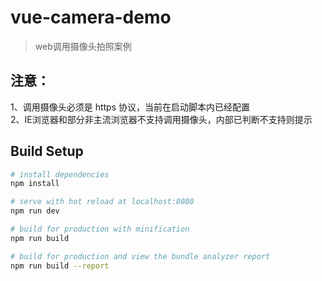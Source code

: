 # vue-camera-demo

> web调用摄像头拍照案例

## 注意：
1、调用摄像头必须是 https 协议，当前在启动脚本内已经配置
<br>
2、IE浏览器和部分非主流浏览器不支持调用摄像头，内部已判断不支持则提示
<br>

## Build Setup

``` bash
# install dependencies
npm install

# serve with hot reload at localhost:8080
npm run dev

# build for production with minification
npm run build

# build for production and view the bundle analyzer report
npm run build --report
```
